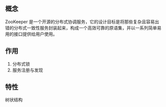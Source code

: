 ## 概念
ZooKeeper 是一个开源的分布式协调服务，它的设计目标是将那些复杂且容易出错的分布式一致性服务封装起来，构成一个高效可靠的原语集，并以一系列简单易用的接口提供给用户使用。

## 作用
1. 分布式锁
2. 服务注册与发现
## 特性
树状结构